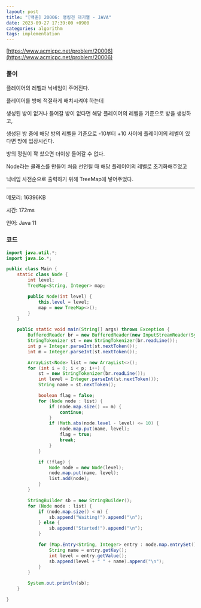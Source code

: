 ```yaml
---
layout: post
title: "[백준] 20006: 랭킹전 대기열 - JAVA"
date: 2023-09-27 17:39:00 +0900
categories: algorithm
tags: implementation
---
```


[https://www.acmicpc.net/problem/20006](https://www.acmicpc.net/problem/20006)

### 풀이

플레이어의 레벨과 닉네임이 주어진다.

플레이어를 방에 적절하게 배치시켜야 하는데

생성된 방이 없거나 들어갈 방이 없다면 해당 플레이어의 레벨을 기준으로 방을 생성하고,

생성된 방 중에 해당 방의 레벨을 기준으로 -10부터 +10 사이에 플레이어의 레벨이 있다면 방에 입장시킨다.

방의 정원이 꽉 찼으면 더이상 들어갈 수 없다.

Node라는 클래스를 만들어 처음 선언될 때 해당 플레이어의 레벨로 초기화해주었고

닉네임 사전순으로 출력하기 위해 TreeMap에 넣어주었다.

---

메모리: 16396KB

시간: 172ms

언어: Java 11

### 코드

```java
import java.util.*;
import java.io.*;

public class Main {
    static class Node {
        int level;
        TreeMap<String, Integer> map;

        public Node(int level) {
            this.level = level;
            map = new TreeMap<>();
        }
    }

    public static void main(String[] args) throws Exception {
        BufferedReader br = new BufferedReader(new InputStreamReader(System.in));
        StringTokenizer st = new StringTokenizer(br.readLine());
        int p = Integer.parseInt(st.nextToken());
        int m = Integer.parseInt(st.nextToken());

        ArrayList<Node> list = new ArrayList<>();
        for (int i = 0; i < p; i++) {
            st = new StringTokenizer(br.readLine());
            int level = Integer.parseInt(st.nextToken());
            String name = st.nextToken();

            boolean flag = false;
            for (Node node : list) {
                if (node.map.size() == m) {
                    continue;
                }
                if (Math.abs(node.level - level) <= 10) {
                    node.map.put(name, level);
                    flag = true;
                    break;
                }
            }

            if (!flag) {
                Node node = new Node(level);
                node.map.put(name, level);
                list.add(node);
            }
        }

        StringBuilder sb = new StringBuilder();
        for (Node node : list) {
            if (node.map.size() < m) {
                sb.append("Waiting!").append("\n");
            } else {
                sb.append("Started!").append("\n");
            }

            for (Map.Entry<String, Integer> entry : node.map.entrySet()) {
                String name = entry.getKey();
                int level = entry.getValue();
                sb.append(level + " " + name).append("\n");
            }
        }

        System.out.println(sb);
    }

}
```

